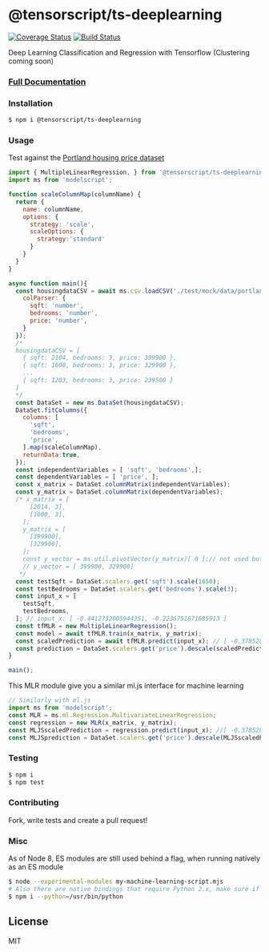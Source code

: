 # @tensorscript/ts-deeplearning

[![Coverage Status](https://coveralls.io/repos/github/repetere/ts-deeplearning/badge.svg?branch=master)](https://coveralls.io/github/repetere/ts-deeplearning?branch=master) [![Build Status](https://travis-ci.org/repetere/ts-deeplearning.svg?branch=master)](https://travis-ci.org/repetere/ts-deeplearning)

Deep Learning Classification and Regression with Tensorflow (Clustering coming soon)
### [Full Documentation](<https://github.com/repetere/ts-deeplearning/blob/master/docs/API.md>)

### Installation

```sh
$ npm i @tensorscript/ts-deeplearning
```

### Usage

Test against the [Portland housing price dataset](http://openclassroom.stanford.edu/MainFolder/DocumentPage.php?course=MachineLearning&doc=exercises/ex3/ex3.html)

```javascript
import { MultipleLinearRegression, } from '@tensorscript/ts-deeplearning';
import ms from 'modelscript';

function scaleColumnMap(columnName) {
  return {
    name: columnName,
    options: {
      strategy: 'scale',
      scaleOptions: {
        strategy:'standard'
      }
    }
  }
}

async function main(){
  const housingdataCSV = await ms.csv.loadCSV('./test/mock/data/portland_housing_data.csv', {
    colParser: {
      sqft: 'number',
      bedrooms: 'number',
      price: 'number',
    }
  });
  /*
  housingdataCSV = [ 
    { sqft: 2104, bedrooms: 3, price: 399900 },
    { sqft: 1600, bedrooms: 3, price: 329900 },
    ...
    { sqft: 1203, bedrooms: 3, price: 239500 } 
  ] 
  */
  const DataSet = new ms.DataSet(housingdataCSV);
  DataSet.fitColumns({
    columns: [
      'sqft',
      'bedrooms',
      'price',
    ].map(scaleColumnMap),
    returnData:true,
  });
  const independentVariables = [ 'sqft', 'bedrooms',];
  const dependentVariables = [ 'price', ];
  const x_matrix = DataSet.columnMatrix(independentVariables); 
  const y_matrix = DataSet.columnMatrix(dependentVariables);
  /* x_matrix = [
      [2014, 3],
      [1600, 3],
    ];
    y_matrix = [
      [399900],
      [329900],
    ];
    const y_vector = ms.util.pivotVector(y_matrix)[ 0 ];// not used but just illustrative
    // y_vector = [ 399900, 329900]
   */
  const testSqft = DataSet.scalers.get('sqft').scale(1650);
  const testBedrooms = DataSet.scalers.get('bedrooms').scale(3);
  const input_x = [
    testSqft,
    testBedrooms,
  ]; // input_x: [ -0.4412732005944351, -0.2236751871685913 ]
  const tfMLR = new MultipleLinearRegression();
  const model = await tfMLR.train(x_matrix, y_matrix);
  const scaledPrediction = await tfMLR.predict(input_x); // [ -0.3785287367962629 ]
  const prediction = DataSet.scalers.get('price').descale(scaledPrediction); // prediction: 293081.4643348962
}

main();

```

This MLR module give you a similar ml.js interface for machine learning

```javascript
// Similarly with ml.js
import ms from 'modelscript';
const MLR = ms.ml.Regression.MultivariateLinearRegression;
const regression = new MLR(x_matrix, y_matrix);
const MLJSscaledPrediction = regression.predict(input_x); //[ -0.3785287367962629 ],
const MLJSprediction = DataSet.scalers.get('price').descale(MLJSscaledPrediction); // prediction: 293081.4643348962
```

### Testing

```sh
$ npm i
$ npm test
```

### Contributing

Fork, write tests and create a pull request!

### Misc

As of Node 8, ES modules are still used behind a flag, when running natively as an ES module

```sh
$ node --experimental-modules my-machine-learning-script.mjs
# Also there are native bindings that require Python 2.x, make sure if you're using Andaconda, you build with your Python 2.x bin
$ npm i --python=/usr/bin/python
 ```

License
----

MIT